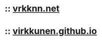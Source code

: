 # :: [vrkknn.net](https://vrkknn.net "vrkknn.net")
# :: [virkkunen.github.io](https://virkkunen.github.io "vrkknn.net alt")
